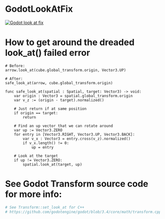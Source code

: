 # GodotLookAtFix


[![Godot look at fix](https://img.youtube.com/vi/9q6MkGFgMTk/0.jpg)](https://www.youtube.com/watch?v=9q6MkGFgMTk, "Godot look at fix")


# How to get around the dreaded look_at() failed error

```GDScript
# Before:
arrow.look_at(cube.global_transform.origin, Vector3.UP)

# After:
safe_look_at(arrow, cube.global_transform.origin)

func safe_look_at(spatial : Spatial, target: Vector3) -> void:
	var origin : Vector3 = spatial.global_transform.origin
	var v_z := (origin - target).normalized()

	# Just return if at same position
	if origin == target:
		return

	# Find an up vector that we can rotate around
	var up := Vector3.ZERO
	for entry in [Vector3.RIGHT, Vector3.UP, Vector3.BACK]:
		var v_x : Vector3 = entry.cross(v_z).normalized()
		if v_x.length() != 0:
			up = entry

	# Look at the target
	if up != Vector3.ZERO:
		spatial.look_at(target, up)
```

# See Godot Transform source code for more info:
```sh
# See Transform::set_look_at for C++
# https://github.com/godotengine/godot/blob/3.4/core/math/transform.cpp#L78
```
